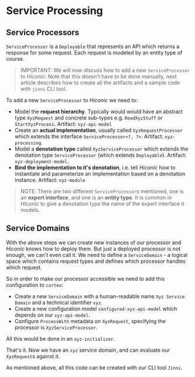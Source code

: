 # Service Processing

## Service Processors

`ServiceProcessor` is a `Deployable` that represents an API which returns a response for some request. Each request is modeled by an entity type of course.

> IMPORTANT: We will now discuss how to add a new `ServiceProcessor` to _Hiconic_. Note that this doesn't have to be done manually, next article describes how to create all the artifacts and a sample code with `jinni` CLI tool.

To add a new `ServiceProcessor` to _Hiconic_ we need to:
* Model the **request hierarchy**. Typically would would have an abstract type `XyzRequest` and concrete sub-types e.g. `ReadXyzStuff` or `StartXyzProcess`. Artifact: `xyz-api-model`
* Create an **actual implementation**, usually called `XyzRequestProcessor` which extends the interface `ServiceProcessor<?, ?>`. Artifact: `xyz-processing`.
* Model a **denotation type** called `XyzServiceProcessor` which extends the denotation type `ServiceProcessor` (which extends `Deployable`). Artifact: `xyz-deployment-model`.
* **Bind the implementation to it's denotation**, i.e. tell _Hiconic_ how to instantiate and parameterize an implementation based on a denotation instance. Artifact: `xyz-module`

> NOTE: There are two different `ServiceProcessor`s mentioned, one is an **expert interface**, and one is an **entity type**. It is common in _Hiconic_ to give a denotation type the name of the expert interface it models.

## Service Domains

With the above steps we can create new instances of our processor and _Hiconic_ knows how to deploy them. But just a deployed processor is not enough, we can't even call it. We need to define a `ServiceDomain` - a logical space which contains request types and defines which processor handles which request.

So in order to make our processor accessible we need to add this configuration to `cortex`:
* Create a new `ServiceDomain` with a human-readable name `Xyz Service Domain` and a technical identifier `xyz`.
* Create a new configuration model `configured-xyz-api-model` which depends on our `xyz-api-model`.
* Configure `ProcessWith` metadata on `XyzRequest`, specifying the processor is `XyzServiceProcessor`.

All this would be done in an `xyz-initializer`.

That's it. Now we have an `xyz` service domain, and can evaluate our `XyzRequest`s against it.

As mentioned above, all this code can be created with our CLI tool `Jinni`.